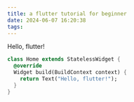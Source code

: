 ```yaml
---
title: a flutter tutorial for beginner
date: 2024-06-07 16:20:38
tags:
---
```


Hello, flutter!

```dart
class Home extends StatelessWidget {
  @override
  Widget build(BuildContext context) {
    return Text("Hello, flutter!");
  }
}
```
